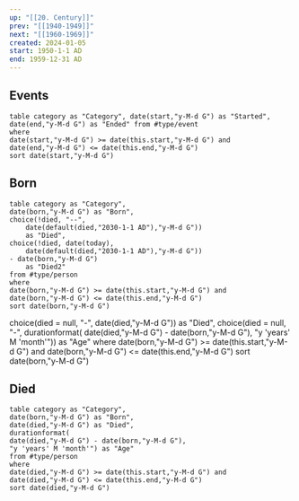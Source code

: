 ```yaml
---
up: "[[20. Century]]"
prev: "[[1940-1949]]"
next: "[[1960-1969]]"
created: 2024-01-05
start: 1950-1-1 AD
end: 1959-12-31 AD
---
```

## Events

```dataview
table category as "Category", date(start,"y-M-d G") as "Started", date(end,"y-M-d G") as "Ended" from #type/event
where
date(start,"y-M-d G") >= date(this.start,"y-M-d G") and
date(end,"y-M-d G") <= date(this.end,"y-M-d G")
sort date(start,"y-M-d G")
```

## Born

```dataview
table category as "Category", 
date(born,"y-M-d G") as "Born", 
choice(!died, "--",
    date(default(died,"2030-1-1 AD"),"y-M-d G")) 
    as "Died",
choice(!died, date(today),
    date(default(died,"2030-1-1 AD"),"y-M-d G")) 
- date(born,"y-M-d G")
    as "Died2"
from #type/person
where
date(born,"y-M-d G") >= date(this.start,"y-M-d G") and
date(born,"y-M-d G") <= date(this.end,"y-M-d G")
sort date(born,"y-M-d G")
```

choice(died = null, "-", date(died,"y-M-d G")) as "Died", 
choice(died = null, "-", durationformat(
date(died,"y-M-d G") - date(born,"y-M-d G"),
"y 'years' M 'month'")) as "Age"
where
date(born,"y-M-d G") >= date(this.start,"y-M-d G") and
date(born,"y-M-d G") <= date(this.end,"y-M-d G")
sort date(born,"y-M-d G")
## Died

```dataview
table category as "Category", 
date(born,"y-M-d G") as "Born", 
date(died,"y-M-d G") as "Died", 
durationformat(
date(died,"y-M-d G") - date(born,"y-M-d G"),
"y 'years' M 'month'") as "Age"
from #type/person
where
date(died,"y-M-d G") >= date(this.start,"y-M-d G") and
date(died,"y-M-d G") <= date(this.end,"y-M-d G")
sort date(died,"y-M-d G")
```
